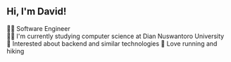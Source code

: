 ## Hi, I'm David!
👨‍💻 Software Engineer</br>
👨‍🎓 I'm currently studying computer science at Dian Nuswantoro University</br>
🌱 Interested about backend and similar technologies
🤘 Love running and hiking
<!--
**banhdapid/banhdapid** is a ✨ _special_ ✨ repository because its `README.md` (this file) appears on your GitHub profile.

Here are some ideas to get you started:

- 🔭 I’m currently studying computer science at the Dian Nuswantoro University, Indonesia.
- 🌱 I’m currently learning about web app and mobile app.
- 👯 I’m looking to collaborate on ...
- 🤔 I’m looking for help with ...
- 💬 Ask me about ...
- 📫 How to reach me: ...
- 😄 Pronouns: ...
- ⚡ Fun fact: ...
-->
